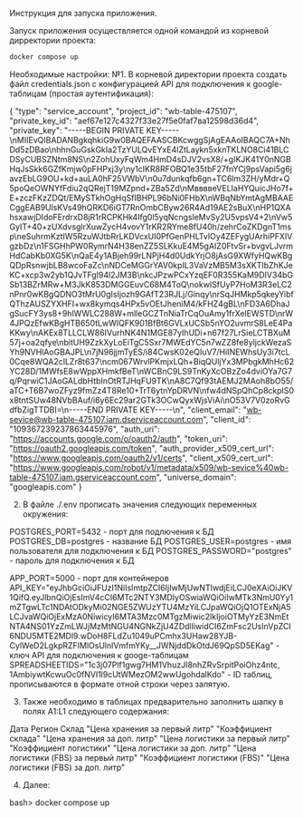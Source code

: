 Инструкция для запуска приложения.

Запуск приложения осуществляется одной командой из корневой дирректории проекта:
```bash
docker compose up
```
Необходимые настройки:
№1. В корневой директории проекта создать файл credentials.json с конфигурацией
API для подключения к google-таблицам (простая аутентификация):

{
  "type": "service_account",
  "project_id": "wb-table-475107",
  "private_key_id": "aef67e127c4327f33e27f5e0faf7вa12598d36d4",
  "private_key": "-----BEGIN PRIVATE KEY-----\nMIIEvQIBADANBgkqhkiG9w0BAQEFAASCBKcwggSjAgEAAoIBAQC7A+NhDd5zDBao\nhhnGuGskGkIa2TzYULQvEYxE4IZtLaykn5xknTKLNO8Ci41BLCDSyCUBSZNtm8NS\n2ZohUxyFqWm4HmD4sDJV2vsX8/+gIKJK41Y0nNGBHqJsSkk6GZfKmjw0pFHPxj3y\ny1cIKR8RFOBQ1e35tbF27fnYCj9psVapi5g6javzEbLG9OU+kd+auLA0hF25VWbV\n0u7dunkqfb6gn+TC6lm3ZH/yMdr+Q5poQeOWNYfFdiu2qQRejT19MZpnd+ZBa5Zd\nMввввeVELIaHYQuicJHo7f+E+zczFKzZDQt/EMySTkhOgHqSfIBHPL96bNi0FHbX\nWBqNbYmtAgMBAAECggEAB9UlsKVs49hQRKD6iGT7RnOmbCByw26R4Ad19AE2sBuX\nHP1QXAhsxawjDIdoFErdrxD8jR1rRCPKHk4Ifg0l5yqNcngsleMvSy2U5vpsV4+2\nVw5GyIT+40+zUXdvsglrXuwZycH4vovY1rKR2RYme8fU40h/zehrCoZKDgnT1msp\neSuhrmKztIW5RzuWJtbRrLKDVcxUI0PfGenPHLTvlOy4ZEFygUArhiPFXIVgzbDz\n1FSGHhPW0RymrN4H38enZZ5SLKkuE4M5gAIZ0FtvSr+bvgvLJvrmHdCabKb0XG5K\nQaE4y1ABjeh99rLNPjH4d0UdkYrjO8jAsG9XWfyHQwKBgQDpRsnwjbLB8wcoFaZc\nNDCeMGGrYAV0kpIL3VaVzMB5M3sXKTIbZhKJeKC+xcp3w2yb1QJvTFgI94l2JM3B\nkcJPzwPCxYzqEF0R355KaM9DIV34bGSb13BZrMRw+M3JkK853DMGGEuvC68M4ToQ\nokwISfUyP7HoM3R3eLC2nPnr0wKBgQDNO3tMrU0gIsIjozh9GAfT23RJLj/Ginqy\nrSqJHMkp5qkeyYibfQThzAUSZYXHFI+wx8kymqs4HPx5vOEtJheniM4/kFHZ4gBL\nFD3A6DhaJgSucFY3ys8+9hlWWLC288W+mlleGCZTnNiaTrCqOuAmy1frXelEWSTD\nrW4JPQzEfwKBgHTB650tLwWIQFK901BfBt6GVLxUCSb5nYO2uvmrS8LeE4PaKKwy\nAKEx8TLLCLW86IVurhNK4N1MGE87yIhUDi+n67f27LrSieLCTBXuM57j+oa2qfye\nbitUH9ZzkXyLoEiTgC5Sxr7MWEdYC5n7wZZ8fe8yljckWezaSYh9NVHlAoGBAJPL\n7jN96jjmTyES/i84CwsK02eQIuV7/HiINEWhsUy3i7tcL0Cqe8WQA2cILZr8t637\ncm067WrvlPKmjxLQh+BiqQUljYx3MPbgkMhHc62YC28D/1MWfsE8wWppXHmkfBeT\nWCBnC9LS9TnKyXcOBzZo4dviOYa7G7q/PqrwiC1JAoGALdbHtbInOtRTJHqFU9TK\nA8C7Qf93tAEMJ2MAoh8bO55/aTC+T6B7woZFyz9fmZz4T8Re10+TrT6ytnYpDRVN\nfw4dNSpQhCp8ckplS0x8tntSUw48NVbBAuf/i6y6Ec29ar2GTk3OCwQyxWjsViAi\nO53V7V0zoRvGdfbZigTTDBI=\n-----END PRIVATE KEY-----\n",
  "client_email": "wb-sevice@wb-table-475107.iam.dserviceaccount.com",
  "client_id": "109367239237863445976",
  "auth_uri": "https://accounts.google.com/o/oauth2/auth",
  "token_uri": "https://oauth2.googleapis.com/token",
  "auth_provider_x509_cert_url": "https://www.googleapis.com/oauth2/v1/certs",
  "client_x509_cert_url": "https://www.googleapis.com/robot/v1/metadata/x509/wb-sevice%40wb-table-475107.iam.gserviceaccount.com",
  "universe_domain": "googleapis.com"
}

2. В файле ./.env прописать значения следующих переменных окружения:

POSTGRES_PORT=5432 - порт для подлючения к БД
POSTGRES_DB=postgres - название БД
POSTGRES_USER=postgres - имя пользователя для подключения к БД
POSTGRES_PASSWORD="postgres" - пароль для подключения к БД

APP_PORT=5000 - порт для контейнеров
API_KEY="eyJhbGciOiJFUzI1NiIsImtpZCI6IjIwMjUwNTIwdjEiLCJ0eXAiOiJKV1QifQ.eyJlbnQiOjEsImV4cCI6MTc2NTY3MDIyOSwiaWQiOiIwMTk3NmU0Yy1mZTgwLTc1NDAtODkyMi02NGE5ZWUzYTU4MzYiLCJpaWQiOjQ1OTExNjA5LCJvaWQiOjExMzA0NiwicyI6MTA3Mzc0MTgzMiwic2lkIjoiOTMyYzE3NmEtNTA4NS01YzZmLWJjMzMtNGU4NGNkZjU4ZDdlIiwidCI6ZmFsc2UsInVpZCI6NDU5MTE2MDl9.wDoH8FLdZu1049uPCmhx3UHaw28YJB-CylWeD2LgkpRZFIMlOsUlnlVmfmYKy__JWNjddDkOtdJ69QpSD5EKag" - ключ API для подключения к googe-таблицам
SPREADSHEETIDS="1c3j07Plf1gwg7HM1VhuzJI8nhZRvSrpitPoiOhz4ntc, 1AmbiywtKcwuOc0fNVl1l9cUtWMezOM2wwUgohdalKdo" - ID таблиц, прописываются в формате отной строки через запятую.

3. Также необходимо в таблицах предварительно заполнить шапку в полях A1:L1 следующего содержания:

Дата	Регион	Склад	"Цена хранения за первый литр"	"Коэффициент cклада"	"Цена хранения за доп. литр"	"Цена логистики за первый литр"	"Коэффициент логистики"	"Цена логистики за доп. литр"	"Цена логистики (FBS) за первый литр"	"Коэффициент логистики (FBS)"	"Цена логистики (FBS) за доп. литр"

4. Далее:

bash> docker compose up
